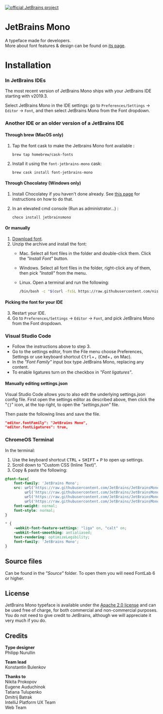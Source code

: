 [![official JetBrains project](http://jb.gg/badges/official.svg)](https://confluence.jetbrains.com/display/ALL/JetBrains+on+GitHub)

# JetBrains Mono
A typeface made for developers. \
More about font features & design can be found on [its page](https://jetbrains.com/mono/).

# **Installation**

### **In JetBrains IDEs**

The most recent version of JetBrains Mono ships with your JetBrains IDE starting with v2019.3.

Select JetBrains Mono in the IDE settings: go to `Preferences/Settings` → `Editor` → `Font`, and then select JetBrains Mono from the Font dropdown.

### Another IDE or an older version of a JetBrains IDE
#### Through brew (MacOS only)
1. Tap the font cask to make the Jetbrains Mono font available :

    ```console
    brew tap homebrew/cask-fonts
    ```
2. Install it using the `font-jetbrains-mono` cask:

   ```console
   brew cask install font-jetbrains-mono
   ```
   
#### Through Chocolatey (Windows only)
1. Install Chocolatey if you haven't done already. See [this page](https://chocolatey.org/install) for instructions on how to do that.
2. In an elevated cmd console (Run as administrator...) :

    ```console
    choco install jetbrainsmono
    ```

#### Or manually
1. [Download font](https://github.com/JetBrains/JetBrainsMono/releases/latest). 
2. Unzip the archive and install the font:
   - Mac. Select all font files in the folder and double-click them. Click the *"Install Font"* button.
   - Windows. Select all font files in the folder, right-click any of them, then pick *"Install"* from the menu.
   - Linux. Open a terminal and run the following:
   
      ```bash
      /bin/bash -c "$(curl -fsSL https://raw.githubusercontent.com/nisrulz/JetBrainsMono/add/install-manual-script/install_manual.sh)"
      ```

#### Picking the font for your IDE
3. Restart your IDE.
4. Go to `Preferences/Settings` → `Editor` → `Font`, and pick JetBrains Mono from the Font dropdown.

### **Visual Studio Code** 

* Follow the instructions above to step 3.
* Go to the settings editor, from the File menu choose Preferences, Settings or use keyboard shortcut <kbd>Ctrl</kbd>+<kbd>,</kbd> (<kbd>Cmd</kbd>+<kbd>,</kbd> on Mac).
* In the *"Font Family"* input box type JetBrains Mono, replacing any content.
* To enable ligatures turn on the checkbox in *"Font ligatures"*.

#### **Manually editing settings.json**

Visual Studio Code allows you to also edit the underlying settings.json config file. First open the settings editor as described above, then click the "`{}`" icon, at the top right, to open the *"settings.json"* file.

Then paste the following lines and save the file.

```json
"editor.fontFamily": "JetBrains Mono",
"editor.fontLigatures": true,
```

### **ChromeOS Terminal**
In the terminal:
1. Use the keyboard shortcut <kbd>CTRL</kbd> + <kbd>SHIFT</kbd> + <kbd>P</kbd> to open up settings.
2. Scroll down to "Custom CSS (Inline Text)".
3. Copy & paste the following:

```css
@font-face{
    font-family: 'JetBrains Mono';
    src: url('https://raw.githubusercontent.com/JetBrains/JetBrainsMono/master/web/eot/JetBrainsMono-Regular.eot') format('embedded-opentype'),
         url('https://raw.githubusercontent.com/JetBrains/JetBrainsMono/master/web/woff2/JetBrainsMono-Regular.woff2') format('woff2'),
         url('https://raw.githubusercontent.com/JetBrains/JetBrainsMono/master/web/woff/JetBrainsMono-Regular.woff') format('woff'),
         url('https://raw.githubusercontent.com/JetBrains/JetBrainsMono/master/ttf/JetBrainsMono-Regular.ttf') format('truetype');
    font-weight: normal;
    font-style: normal;
}

* {
    -webkit-font-feature-settings: "liga" on, "calt" on;
    -webkit-font-smoothing: antialiased;
    text-rendering: optimizeLegibility;
    font-family: 'JetBrains Mono';
}
```

## Source files

Can be found in the *"Source"* folder. To open them you will need FontLab 6 or higher.

## License

JetBrains Mono typeface is available under the [Apache 2.0 license](https://www.apache.org/licenses/LICENSE-2.0) and can be used free of charge, for both commercial and non-commercial purposes. You do not need to give credit to JetBrains, although we will appreciate it very much if you do.

## Credits

**Type designer**\
Philipp Nurullin

**Team lead**\
Konstantin Bulenkov

**Thanks to**\
Nikita Prokopov\
Eugene Auduchinok\
Tatiana Tulupenko\
Dmitrij Batrak\
IntelliJ Platform UX Team\
Web Team
